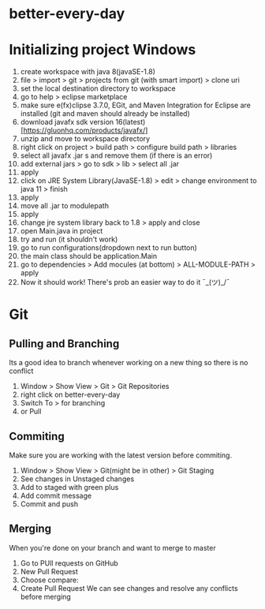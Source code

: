 # better-every-day

# Initializing project Windows
1. create workspace with java 8(javaSE-1.8)
2. file > import > git > projects from git (with smart import) > clone uri
3. set the local destination directory to workspace
4. go to help > eclipse marketplace
5. make sure e(fx)clipse 3.7.0, EGit, and Maven Integration for Eclipse are installed (git and maven should already be installed)
6. download javafx sdk version 16(latest) [https://gluonhq.com/products/javafx/]
7. unzip and move to workspace directory
8. right click on project > build path > configure build path > libraries
9. select all javafx .jar s and remove them (if there is an error)
10. add external jars > go to sdk > lib > select all .jar
11. apply
12. click on JRE System Library(JavaSE-1.8) > edit > change environment to java 11 > finish
13. apply
14. move all .jar to modulepath
15. apply
16. change jre system library back to 1.8 > apply and close
17. open Main.java in project
18. try and run (it shouldn't work)
19. go to run configurations(dropdown next to run button)
20. the main class should be application.Main
21. go to dependencies > Add mocules (at bottom) > ALL-MODULE-PATH > apply
22. Now it should work!
There's prob an easier way to do it ¯\_(ツ)_/¯

# Git
## Pulling and Branching
Its a good idea to branch whenever working on a new thing so there is no conflict
1. Window > Show View > Git > Git Repositories
2. right click on better-every-day
3. Switch To > for branching
4. or Pull

## Commiting
Make sure you are working with the latest version before commiting.
1. Window > Show View > Git(might be in other) > Git Staging
2. See changes in Unstaged changes
3. Add to staged with green plus
4. Add commit message
5. Commit and push

## Merging
When you're done on your branch and want to merge to master
1. Go to PUll requests on GitHub
2. New Pull Request
3. Choose compare:<your-branch>
4. Create Pull Request
We can see changes and resolve any conflicts before merging
